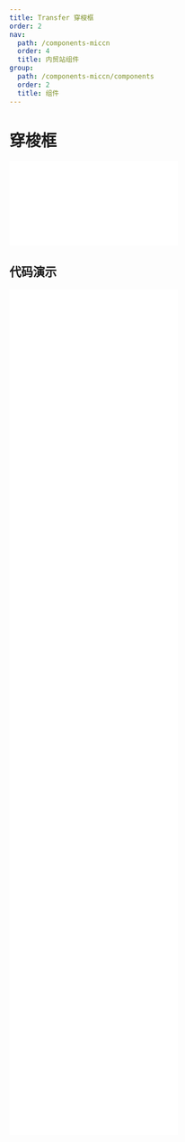 ```yaml
---
title: Transfer 穿梭框
order: 2
nav:
  path: /components-miccn
  order: 4
  title: 内贸站组件
group:
  path: /components-miccn/components
  order: 2
  title: 组件
---
```


# 穿梭框

<div>
<embed src="@docs-common/transfer/index.md"></embed>
</div>
        
## 代码演示

<Row gutter=8>

  <Col span=24>
    
  <div class="code-box"><embed src="@abiz-rc-miccn/transfer/demo/basic-transfer-miccn.md"></embed></div>
          
  <div class="code-box"><embed src="@abiz-rc-miccn/transfer/demo/oneWay-transfer-miccn.md"></embed></div>
          
  <div class="code-box"><embed src="@abiz-rc-miccn/transfer/demo/search-transfer-miccn.md"></embed></div>
          
  <div class="code-box"><embed src="@abiz-rc-miccn/transfer/demo/advanced-transfer-miccn.md"></embed></div>
          
  <div class="code-box"><embed src="@abiz-rc-miccn/transfer/demo/custom-item-transfer-miccn.md"></embed></div>
          
  <div class="code-box"><embed src="@abiz-rc-miccn/transfer/demo/large-data-transfer-miccn.md"></embed></div>
          
  <div class="code-box"><embed src="@abiz-rc-miccn/transfer/demo/table-transfer-transfer-miccn.md"></embed></div>
          
  <div class="code-box"><embed src="@abiz-rc-miccn/transfer/demo/tree-transfer-transfer-miccn.md"></embed></div>
          
  <div class="code-box"><embed src="@abiz-rc-miccn/transfer/demo/custom-select-all-labels-transfer-miccn.md"></embed></div>
          
  </Col>
          
</Row>
        
<div><embed src="@docs-common/transfer/index-api.md"></embed><div>
